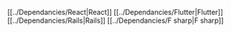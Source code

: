 [[../Dependancies/React|React]]
[[../Dependancies/Flutter|Flutter]]
[[../Dependancies/Rails|Rails]]
[[../Dependancies/F sharp|F sharp]]

